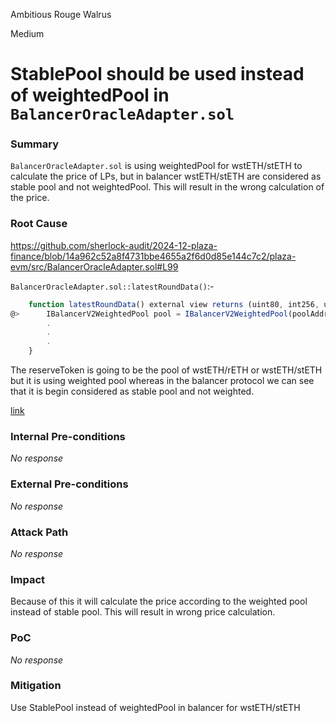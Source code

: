 Ambitious Rouge Walrus

Medium

# StablePool should be used instead of weightedPool in `BalancerOracleAdapter.sol`

### Summary

`BalancerOracleAdapter.sol` is using weightedPool for wstETH/stETH to calculate the price of LPs, but in balancer wstETH/stETH are considered as stable pool and not weightedPool. This will result in the wrong calculation of the price.

### Root Cause

https://github.com/sherlock-audit/2024-12-plaza-finance/blob/14a962c52a8f4731bbe4655a2f6d0d85e144c7c2/plaza-evm/src/BalancerOracleAdapter.sol#L99

`BalancerOracleAdapter.sol::latestRoundData()`:-

```javascript
    function latestRoundData() external view returns (uint80, int256, uint256, uint256, uint80) {
@>      IBalancerV2WeightedPool pool = IBalancerV2WeightedPool(poolAddress);
        .
        .
        .
    }
```

The reserveToken is going to be the pool of wstETH/rETH or wstETH/stETH but it is using weighted pool whereas in the balancer protocol we can see that it is begin considered as stable pool and not weighted.

[link](https://balancer.fi/pools)

### Internal Pre-conditions

_No response_

### External Pre-conditions

_No response_

### Attack Path

_No response_

### Impact

Because of this it will calculate the price according to the weighted pool instead of stable pool. This will result in wrong price calculation.

### PoC

_No response_

### Mitigation

Use StablePool instead of weightedPool in balancer for wstETH/stETH
